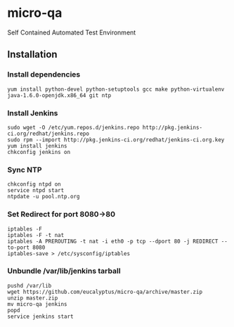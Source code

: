 micro-qa
========

Self Contained Automated Test Environment

## Installation

### Install dependencies
```
yum install python-devel python-setuptools gcc make python-virtualenv java-1.6.0-openjdk.x86_64 git ntp
```

### Install Jenkins
```
sudo wget -O /etc/yum.repos.d/jenkins.repo http://pkg.jenkins-ci.org/redhat/jenkins.repo
sudo rpm --import http://pkg.jenkins-ci.org/redhat/jenkins-ci.org.key
yum install jenkins
chkconfig jenkins on
```

### Sync NTP
```
chkconfig ntpd on
service ntpd start
ntpdate -u pool.ntp.org
```

### Set Redirect for port 8080->80
```
iptables -F
iptables -F -t nat
iptables -A PREROUTING -t nat -i eth0 -p tcp --dport 80 -j REDIRECT --to-port 8080
iptables-save > /etc/sysconfig/iptables
```

### Unbundle /var/lib/jenkins tarball
```
pushd /var/lib
wget https://github.com/eucalyptus/micro-qa/archive/master.zip
unzip master.zip
mv micro-qa jenkins
popd
service jenkins start
```
